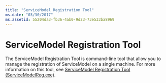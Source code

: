 ```yaml
---
title: "ServiceModel Registration Tool"
ms.date: "03/30/2017"
ms.assetid: 55204da3-fb36-4ab0-9d23-73e533ba8969
---
```

# ServiceModel Registration Tool

The ServiceModel Registration Tool is command-line tool that allow you to manage the registration of ServiceModel on a single machine. For more information on this tool, see [ServiceModel Registration Tool (ServiceModelReg.exe)](../servicemodelreg-exe.md).
